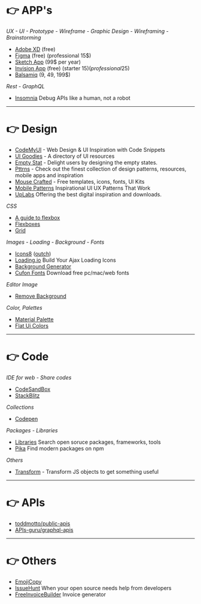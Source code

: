 # 👉 APP's

*UX - UI - Prototype - Wireframe - Graphic Design - Wireframing - Brainstorming*

- [Adobe XD](https://www.adobe.com/br/products/xd.html) (free)
- [Figma](https://www.figma.com/features/) (free) (professional 15$)
- [Sketch App](https://www.sketchapp.com/) (99$ per year)
- [Invision App](https://www.invisionapp.com/) (free) (starter 15$) (professional 25$)
- [Balsamiq](https://balsamiq.com/) (9, 49, 199$)

*Rest - GraphQL*

- [Insomnia](https://insomnia.rest/) Debug APIs like a human, not a robot

---

# 👉 Design

- [CodeMyUI](https://codemyui.com) - Web Design & UI Inspiration with Code Snippets
- [UI Goodies](http://uigoodies.com) - A directory of UI resources
- [Empty Stat](http://emptystat.es/) - Delight users by designing the empty states.
- [Pttrns](https://pttrns.com/) - Check out the finest collection of design patterns, resources, mobile apps and inspiration
- [Mouse Crafted](https://mousecrafted.com/) - Free templates, icons, fonts, UI Kits
- [Mobile Patterns](https://www.mobile-patterns.com/) Inspirational UI UX Patterns That Work
- [UpLabs](https://www.uplabs.com/) Offering the best digital inspiration and downloads.

*CSS*

- [A guide to flexbox](https://css-tricks.com/snippets/css/a-guide-to-flexbox/)
- [Flexboxes](http://the-echoplex.net/flexyboxes/)
- [Grid](http://grid.malven.co/)

*Images - Loading - Background - Fonts*

- [Icons8](https://icons8.com) ([outch](https://icons8.com/ouch))
- [Loading.io](https://loading.io/) Build Your Ajax Loading Icons
- [Background Generator](http://bg.siteorigin.com/)
- [Cufon Fonts](https://www.cufonfonts.com/) Download free pc/mac/web fonts

*Editor Image*

- [Remove Background](https://www.remove.bg/)

*Color, Palettes*

- [Material Palette](https://www.materialpalette.com)
- [Flat Ui Colors](https://flatuicolors.com/)


---

# 👉 Code

*IDE for web - Share codes*

- [CodeSandBox](https://codesandbox.io)
- [StackBlitz](https://stackblitz.com/)

*Collections*

- [Codepen](https://codepen.io/collections/)

*Packages - Libraries*

- [Libraries](https://libraries.io/) Search open soruce packages, frameworks, tools
- [Pika](https://www.pikapkg.com/) Find modern packages on npm

*Others*

- [Transform](https://transform.now.sh/) - Transform JS objects to get something useful

---

# 👉 APIs

- [toddmotto/public-apis](https://github.com/toddmotto/public-apis)
- [APIs-guru/graphql-apis](https://github.com/APIs-guru/graphql-apis)

---

# 👉 Others

- [EmojiCopy](https://www.emojicopy.com/)
- [IssueHunt](https://issuehunt.io/) When your open source needs help from developers
- [FreeInvoiceBuilder](https://freeinvoicebuilder.com/) Invoice generator
